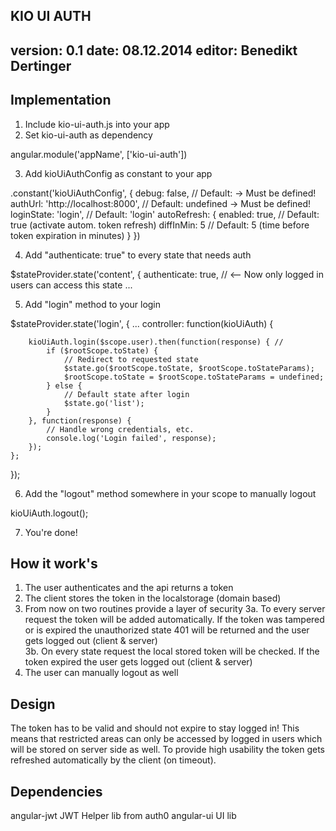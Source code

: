 KIO UI AUTH
---------------------------------------
version:	0.1
date:		08.12.2014
editor:		Benedikt Dertinger
---------------------------------------


Implementation
---------------------------------------

1. Include kio-ui-auth.js into your app
2. Set kio-ui-auth as dependency

angular.module('appName', ['kio-ui-auth'])

3. Add kioUiAuthConfig as constant to your app

.constant('kioUiAuthConfig', {
	debug: false, 						// Default: -> Must be defined!
	authUrl: 'http://localhost:8000', 	// Default: undefined -> Must be defined!
	loginState: 'login', 				// Default: 'login'
	autoRefresh: {
		enabled: true,	 				// Default: true (activate autom. token refresh)
		diffInMin: 5					// Default: 5 (time before token expiration in minutes)
	}
})

4. Add "authenticate: true" to every state that needs auth

 $stateProvider.state('content', {
	 authenticate: true, // <-- Now only logged in users can access this state
	 ...

5. Add "login" method to your login

$stateProvider.state('login', {
	...
	controller: function(kioUiAuth) {

		kioUiAuth.login($scope.user).then(function(response) { //
			if ($rootScope.toState) {
				// Redirect to requested state
				$state.go($rootScope.toState, $rootScope.toStateParams);
				$rootScope.toState = $rootScope.toStateParams = undefined;
			} else {
				// Default state after login
				$state.go('list');
			}
		}, function(response) {
			// Handle wrong credentials, etc.
			console.log('Login failed', response);
		});
	};
});

6. Add the "logout" method somewhere in your scope to manually logout

kioUiAuth.logout();

7. You're done!



How it work's
---------------------------------------

1. The user authenticates and the api returns a token
2. The client stores the token in the localstorage (domain based)
3. From now on two routines provide a layer of security
	3a. To every server request the token will be added automatically.
  		If the token was tampered or is expired the unauthorized 
  		state 401 will be returned and the user gets logged out (client & server)	 
  	3b. On every state request the local stored token will be checked.
  		If the token expired the user gets logged out (client & server)	 
4. The user can manually logout as well



Design
---------------------------------------

The token has to be valid and should not expire to stay logged in!
This means that restricted areas can only be accessed by logged in 
users which will be stored on server side as well.
To provide high usability the token gets refreshed automatically
by the client (on timeout).



Dependencies
---------------------------------------

angular-jwt		JWT Helper lib from auth0
angular-ui		UI lib